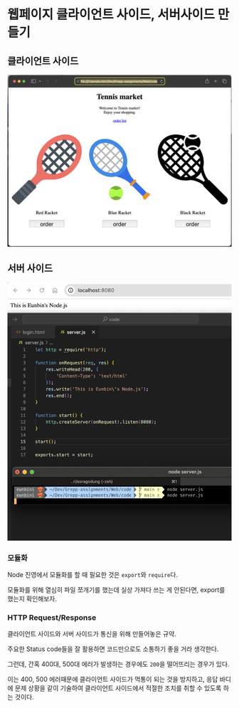 # 웹페이지 클라이언트 사이드, 서버사이드 만들기

## 클라이언트 사이드
![mainpage](../images/mainpage.png)

## 서버 사이드
![server](../images/nodejs.png)

### 모듈화

Node 진영에서 모듈화를 할 때 필요한 것은 `export`와 `require`다.

모듈화를 위해 열심히 파일 쪼개기를 했는데 실상 가져다 쓰는 게 안된다면, export를 했는지 확인해보자.

### HTTP Request/Response

클라이언트 사이드와 서버 사이드가 통신을 위해 만들어놓은 규약.

주요한 Status code들을 잘 활용하면 코드만으로도 소통하기 좋을 거라 생각한다.

그런데, 간혹 400대, 500대 에러가 발생하는 경우에도 `200`을 떨어뜨리는 경우가 있다.

이는 400, 500 에러때문에 클라이언트 사이드가 먹통이 되는 것을 방지하고, 응답 바디에 문제 상황을 같이 기술하여 클라이언트 사이드에서 적절한 조치를 취할 수 있도록 하는 것이다.